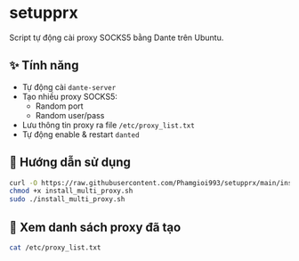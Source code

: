 # setupprx

Script tự động cài proxy SOCKS5 bằng Dante trên Ubuntu.

## ✨ Tính năng

- Tự động cài `dante-server`
- Tạo nhiều proxy SOCKS5:
  - Random port
  - Random user/pass
- Lưu thông tin proxy ra file `/etc/proxy_list.txt`
- Tự động enable & restart `danted`

## 🚀 Hướng dẫn sử dụng

```bash
curl -O https://raw.githubusercontent.com/Phamgioi993/setupprx/main/install_multi_proxy.sh
chmod +x install_multi_proxy.sh
sudo ./install_multi_proxy.sh
```

## 📄 Xem danh sách proxy đã tạo

```bash
cat /etc/proxy_list.txt
```
